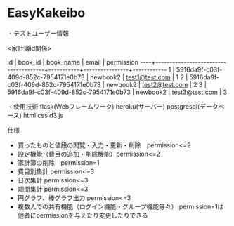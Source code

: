 # EasyKakeibo

・テストユーザー情報

<家計簿id関係>

 id |               book_id                | book_name |     email      | permission
----+--------------------------------------+-----------+----------------+------------
  1 | 5916da9f-c03f-409d-852c-7954171e0b73 | newbook2  | test1@test.com |          1 
  2 | 5916da9f-c03f-409d-852c-7954171e0b73 | newbook2  | test2@test.com |          2
  3 | 5916da9f-c03f-409d-852c-7954171e0b73 | newbook2  | test3@test.com |          3


・使用技術
flask(Webフレームワーク)
heroku(サーバー)
postgresql(データベース)
html
css
d3.js


仕様
- 買ったものと値段の閲覧・入力・更新・削除　permission<=2
- 設定機能（費目の追加・削除機能）permission<=2
- 家計簿の削除　permission=1
- 費目別集計 permission<=3
- 日次集計 permission<=3
- 期間集計 permission<=3
- 円グラフ、棒グラフ出力 permission<=3
- 複数人での共有機能（ログイン機能・グループ機能等々） permission=1は他者にpermissionを与えたり変更したりできる
